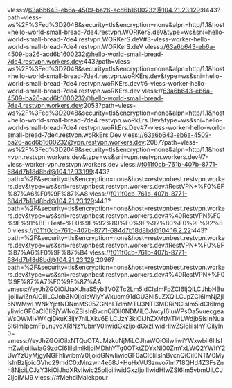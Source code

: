 vless://63a6b643-eb6a-4509-ba26-acd6b1600232@104.21.23.129:8443?path=vless-ws%2F%3Fed%3D2048&security=tls&encryption=none&alpn=http/1.1&host=hello-world-small-bread-7de4.restvpn.WORKerS.deV&type=ws&sni=hello-world-small-bread-7de4.restvpn.WORKerS.deV#3-vless-worker-hello-world-small-bread-7de4.restvpn.WORKerS.deV
vless://63a6b643-eb6a-4509-ba26-acd6b1600232@hello-world-small-bread-7de4.restvpn.workers.dev:443?path=vless-ws%2F%3Fed%3D2048&security=tls&encryption=none&alpn=http/1.1&host=hello-world-small-bread-7de4.restvpn.woRKErs.dev&type=ws&sni=hello-world-small-bread-7de4.restvpn.woRKErs.dev#6-vless-worker-hello-world-small-bread-7de4.restvpn.woRKErs.dev
vless://63a6b643-eb6a-4509-ba26-acd6b1600232@hello-world-small-bread-7de4.restvpn.workers.dev:2053?path=vless-ws%2F%3Fed%3D2048&security=tls&encryption=none&alpn=http/1.1&host=hello-world-small-bread-7de4.restvpn.woRkErs.Dev&type=ws&sni=hello-world-small-bread-7de4.restvpn.woRkErs.Dev#7-vless-worker-hello-world-small-bread-7de4.restvpn.woRkErs.Dev
vless://63a6b643-eb6a-4509-ba26-acd6b1600232@vpn.restvpn.workers.dev:2087?path=vless-ws%2F%3Fed%3D2048&security=tls&encryption=none&alpn=http/1.1&host=vpn.restvpn.workers.dev&type=ws&sni=vpn.restvpn.workers.dev#7-vless-worker-vpn.restvpn.workers.dev
vless://f011f0cb-761b-407b-8771-684d7b18d8bd@104.17.93.199:443?path=%2F&security=tls&encryption=none&host=restvpnbest.restvpn.workers.dev&type=ws&sni=restvpnbest.restvpn.workers.dev#RestVPN+%F0%9F%87%A6%F0%9F%87%A8
vless://f011f0cb-761b-407b-8771-684d7b18d8bd@104.21.23.129:443?path=%2F&security=tls&encryption=none&host=restvpnbest.restvpn.workers.dev&type=ws&sni=restvpnbest.restvpn.workers.dev#%40RestVPN%F0%9F%91%BE+Test+%F0%9F%92%80%F0%9F%92%80%F0%9F%92%80
vless://f011f0cb-761b-407b-8771-684d7b18d8bd@104.16.2.22:443?path=%2F&security=tls&encryption=none&host=restvpnbest.restvpn.workers.dev&type=ws&sni=restvpnbest.restvpn.workers.dev#RestVPN+%F0%9F%87%A6%F0%9F%87%B4
vless://f011f0cb-761b-407b-8771-684d7b18d8bd@104.21.23.129:2096?path=%2F&security=tls&encryption=none&host=restvpnbest.restvpn.workers.dev&type=ws&sni=restvpnbest.restvpn.workers.dev#%40RestVPN+%F0%9F%87%A7%F0%9F%87%AA
vmess://eyJhZGQiOiJtaXJhaS5yb3V0ZTc2Lm5ldCIsImFpZCI6IjQiLCJhbHBuIjoiIiwiZnAiOiIiLCJob3N0IjoibWlyYWkucm91dGU3Ni5uZXQiLCJpZCI6ImNjZjI5NWMwLWNkYjctNDNmMS05ZGNhLTdmMTU3NTI3MDRiNCIsIm5ldCI6ImgyIiwicGF0aCI6Ii9jYWNoZSIsInBvcnQiOiI0NDMiLCJwcyI6IuWPsOa5vuecgeaWsOWMl+W4giDkuK3ljY7nlLXkv6EiLCJzY3kiOiJhZXMtMTI4LWdjbSIsInNuaSI6Im1pcmFpLnJvdXRlNzYubmV0IiwidGxzIjoidGxzIiwidHlwZSI6IiIsInYiOiIyIn0=
vmess://eyJhZGQiOiIxNTQuOTAuMzkuNjMiLCJhaWQiOiIwIiwiYWxwbiI6IiIsImZwIjoiIiwiaG9zdCI6IiIsImlkIjoiMDhhYTg0OTktZDYxNi00ZmYxLWQ2YWItY2UwYzUyMjgyNGFhIiwibmV0IjoidGNwIiwicGF0aCI6IiIsInBvcnQiOiI0NTM0MyIsInBzIjoicGVhc29mdC0xMnzwn4e68J+HuHxVU3znvo7lm718QHd4Z3FsZnh8NjciLCJzY3kiOiJhdXRvIiwic25pIjoiIiwidGxzIjoiIiwidHlwZSI6Im5vbmUiLCJ2IjoiMiJ9
vless://#MehdiMalekpour
